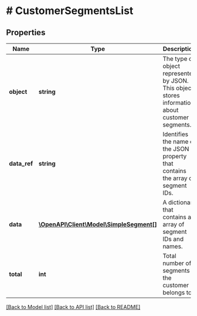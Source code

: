 # # CustomerSegmentsList

## Properties

Name | Type | Description | Notes
------------ | ------------- | ------------- | -------------
**object** | **string** | The type of object represented by JSON. This object stores information about customer segments. | [default to 'list']
**data_ref** | **string** | Identifies the name of the JSON property that contains the array of segment IDs. | [default to 'data']
**data** | [**\OpenAPI\Client\Model\SimpleSegment[]**](SimpleSegment.md) | A dictionary that contains an array of segment IDs and names. |
**total** | **int** | Total number of segments the customer belongs to. |

[[Back to Model list]](../../README.md#models) [[Back to API list]](../../README.md#endpoints) [[Back to README]](../../README.md)
